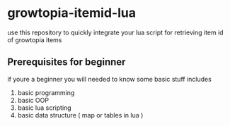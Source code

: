 # growtopia-itemid-lua

use this repository to quickly integrate your lua script for retrieving item id of growtopia items

## Prerequisites for beginner
if youre a beginner you will needed to know some basic stuff includes

1. basic programming
2. basic OOP
3. basic lua scripting
4. basic data structure ( map or tables in lua )
